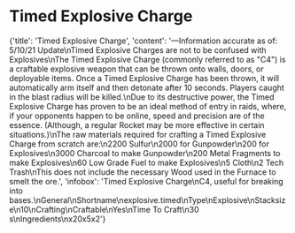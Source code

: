 
# Timed Explosive Charge

{'title': 'Timed Explosive Charge', 'content': '—Information accurate as of: 5/10/21 Update\nTimed Explosive Charges are not to be confused with Explosives\nThe Timed Explosive Charge (commonly referred to as "C4") is a craftable explosive weapon that can be thrown onto walls, doors, or deployable items. Once a Timed Explosive Charge has been thrown, it will automatically arm itself and then detonate after 10 seconds. Players caught in the blast radius will be killed.\nDue to its destructive power, the Timed Explosive Charge has proven to be an ideal method of entry in raids, where, if your opponents happen to be online, speed and precision are of the essence. (Although, a regular Rocket may be more effective in certain situations.)\nThe raw materials required for crafting a Timed Explosive Charge from scratch are:\n2200 Sulfur\n2000 for Gunpowder\n200 for Explosives\n3000 Charcoal to make Gunpowder\n200 Metal Fragments to make Explosives\n60 Low Grade Fuel to make Explosives\n5 Cloth\n2 Tech Trash\nThis does not include the necessary Wood used in the Furnace to smelt the ore.', 'infobox': 'Timed Explosive Charge\nC4, useful for breaking into bases.\nGeneral\nShortname\nexplosive.timed\nType\nExplosive\nStacksize\n10\nCrafting\nCraftable\nYes\nTime To Craft\n30 s\nIngredients\nx20x5x2'}
